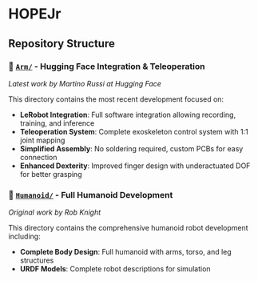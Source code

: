 # HOPEJr

## Repository Structure

### 📁 [`Arm/`](./Arm/) - Hugging Face Integration & Teleoperation
*Latest work by Martino Russi at Hugging Face*

This directory contains the most recent development focused on:
- **LeRobot Integration**: Full software integration allowing recording, training, and inference
- **Teleoperation System**: Complete exoskeleton control system with 1:1 joint mapping
- **Simplified Assembly**: No soldering required, custom PCBs for easy connection
- **Enhanced Dexterity**: Improved finger design with underactuated DOF for better grasping

### 📁 [`Humanoid/`](./Humanoid/) - Full Humanoid Development
*Original work by Rob Knight*

This directory contains the comprehensive humanoid robot development including:
- **Complete Body Design**: Full humanoid with arms, torso, and leg structures
- **URDF Models**: Complete robot descriptions for simulation